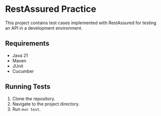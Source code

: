 # RestAssured Practice

This project contains test cases implemented with RestAssured for testing an API in a development environment.

## Requirements

- Java 21
- Maven
- JUnit
- Cucumber

## Running Tests

1. Clone the repository.
2. Navigate to the project directory.
3. Run `mvn test`.
